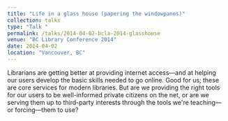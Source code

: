 ```yaml
---
title: "Life in a glass house (papering the windowpanes)"
collection: talks
type: "Talk "
permalink: /talks/2014-04-02-bcla-2014-glasshouse
venue: "BC Library Conference 2014"
date: 2014-04-02
location: "Vancouver, BC"
---
```


Librarians are getting better at providing internet access—and at helping our users develop the basic skills needed to go online. Good for us; these are core services for modern libraries. But are we providing the right tools for our users to be well-informed private citizens on the net, or are we serving them up to third-party interests through the tools we&apos;re teaching—or forcing—them to use?
